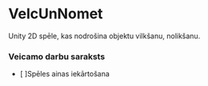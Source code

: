 # VelcUnNomet
Unity 2D spēle, kas nodrošina objektu vilkšanu, nolikšanu.

### Veicamo darbu saraksts
- [ ]Spēles ainas iekārtošana
